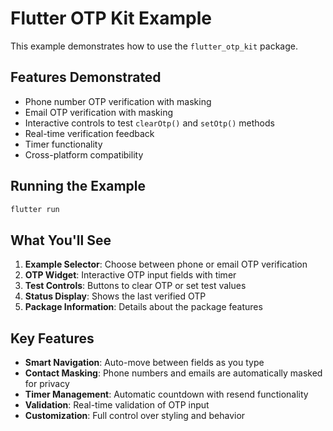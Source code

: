 # Flutter OTP Kit Example

This example demonstrates how to use the `flutter_otp_kit` package.

## Features Demonstrated

- Phone number OTP verification with masking
- Email OTP verification with masking  
- Interactive controls to test `clearOtp()` and `setOtp()` methods
- Real-time verification feedback
- Timer functionality
- Cross-platform compatibility

## Running the Example

```bash
flutter run
```

## What You'll See

1. **Example Selector**: Choose between phone or email OTP verification
2. **OTP Widget**: Interactive OTP input fields with timer
3. **Test Controls**: Buttons to clear OTP or set test values
4. **Status Display**: Shows the last verified OTP
5. **Package Information**: Details about the package features

## Key Features

- **Smart Navigation**: Auto-move between fields as you type
- **Contact Masking**: Phone numbers and emails are automatically masked for privacy
- **Timer Management**: Automatic countdown with resend functionality
- **Validation**: Real-time validation of OTP input
- **Customization**: Full control over styling and behavior
